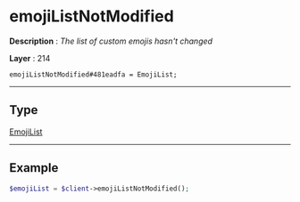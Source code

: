 # emojiListNotModified

**Description** : *The list of custom emojis hasn&#039;t changed*

**Layer** : 214

```tl
emojiListNotModified#481eadfa = EmojiList;
```

---

## Type

[EmojiList](type/EmojiList)

---

## Example

```php
$emojiList = $client->emojiListNotModified();
```
